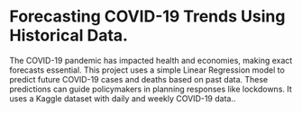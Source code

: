 # Forecasting COVID-19 Trends Using Historical Data.
The COVID-19 pandemic has impacted health and economies, making exact forecasts essential. This project uses a simple Linear Regression model to predict future COVID-19 cases and deaths based on past data. These predictions can guide policymakers in planning responses like lockdowns. It uses a Kaggle dataset with daily and weekly COVID-19 data..
